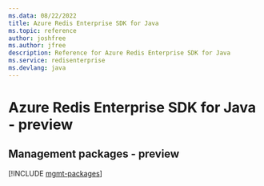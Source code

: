 ```yaml
---
ms.data: 08/22/2022
title: Azure Redis Enterprise SDK for Java
ms.topic: reference
author: joshfree
ms.author: jfree
description: Reference for Azure Redis Enterprise SDK for Java
ms.service: redisenterprise
ms.devlang: java
---
```

# Azure Redis Enterprise SDK for Java - preview

## Management packages - preview
[!INCLUDE [mgmt-packages](redis-enterprise-mgmt-index.md)]